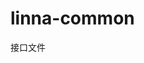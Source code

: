 <!--
 * @Author: randyma 435420057@qq.com
 * @Date: 2022-05-06 18:07:53
 * @LastEditors: randyma 435420057@qq.com
 * @LastEditTime: 2022-05-12 18:04:55
 * @FilePath: \linna-common\README.md
 * @Description: 这是默认设置,请设置`customMade`, 打开koroFileHeader查看配置 进行设置: https://github.com/OBKoro1/koro1FileHeader/wiki/%E9%85%8D%E7%BD%AE
-->
# linna-common
接口文件
